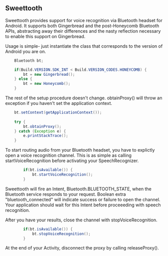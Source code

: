 Sweettooth
-----------

Sweettooth provides support for voice recognition via Bluetooth headset for
Android. It supports both Gingerbread and the post-Honeycomb Bluetooth APIs,
abstracting away their differences and the nasty reflection necessary to enable
this support on Gingerbread.

Usage is simple- just instantiate the class that corresponds to the version of
Android you are on.

```java
    Bluetooth bt;

    if(Build.VERSION.SDK_INT < Build.VERSION_CODES.HONEYCOMB) {
        bt = new Gingerbread();
    } else {
        bt = new Honeycomb();
    }
```
    
The rest of the setup procedure doesn't change. obtainProxy() will throw an
exception if you haven't set the application context.

```java
    bt.setContext(getApplicationContext());
    
    try {
        bt.obtainProxy();
    } catch (Exception e) {
        e.printStackTrace();
    }
```

To start routing audio from your Bluetooth headset, you have to explictly open a
voice recognition channel. This is as simple as calling startVoiceRecognition
before activating your SpeechRecognizer.

```java
        if(bt.isAvailable()) {
            bt.startVoiceRecognition();
        }
```

Sweettooth will fire an Intent, Bluetooth.BLUETOOTH_STATE, when the
Bluetooth service responds to your request. Boolean extra "bluetooth_connected"
will indicate success or failure to open the channel. Your application should
wait for this Intent before proceeeding with speech recognition.

After you have your results, close the channel with stopVoiceRecognition.

```java
        if(bt.isAvailable()) {
            bt.stopVoiceRecognition();
        }
```

At the end of your Activity, disconnect the proxy by calling releaseProxy().
